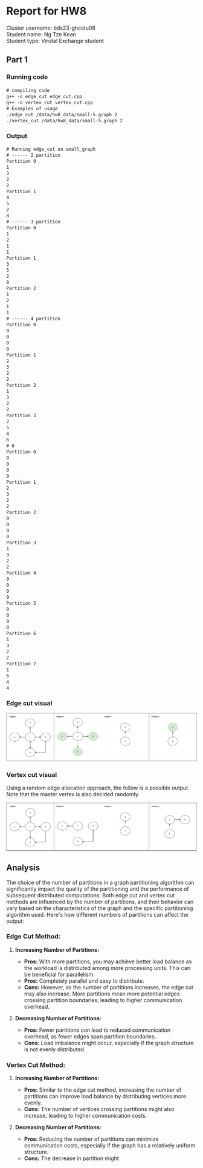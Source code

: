 # Report for HW8

Cluster username: bds23-ghcstu08  
Student name: Ng Tze Kean  
Student type: Virutal Exchange student  

## Part 1

### Running code

```shell
# compiling code
g++ -o edge_cut edge_cut.cpp
g++ -o vertex_cut vertex_cut.cpp
# Examples of usage
./edge_cut /data/hw8_data/small-5.graph 2
./vertex_cut /data/hw8_data/small-5.graph 2
```

### Output

```shell
# Running edge_cut on small_graph
# ------ 2 partition
Partition 0
1
3
2
2
Partition 1
4
5
2
8
# ------ 3 partition
Partition 0
1
2
1
1
Partition 1
3
5
2
8
Partition 2
1
2
1
1
# ------ 4 partition
Partition 0
0
0
0
0
Partition 1
2
3
2
2
Partition 2
1
3
2
2
Partition 3
2
5
4
6
# 8
Partition 0
0
0
0
0
Partition 1
2
3
2
2
Partition 2
0
0
0
0
Partition 3
1
3
2
2
Partition 4
0
0
0
0
Partition 5
0
0
0
0
Partition 6
1
3
2
2
Partition 7
1
5
4
4
```

### Edge cut visual

<img src="./Edge cut.png" alt="edge cut diagram"/>

### Vertex cut visual

Using a random edge allocation approach, the follow is a possible output. Note that the master vertex is also decided randomly.

<img src="./Vertex cut.png" alt="vertex cut diagram"/>

## Analysis

The choice of the number of partitions in a graph partitioning algorithm can significantly impact the quality of the partitioning and the performance of subsequent distributed computations. Both edge cut and vertex cut methods are influenced by the number of partitions, and their behavior can vary based on the characteristics of the graph and the specific partitioning algorithm used. Here's how different numbers of partitions can affect the output:

### Edge Cut Method:

1. **Increasing Number of Partitions:**
   - **Pros:** With more partitions, you may achieve better load balance as the workload is distributed among more processing units. This can be beneficial for parallelism.
   - **Pros:** Completely parallel and easy to distribute.
   - **Cons:** However, as the number of partitions increases, the edge cut may also increase. More partitions mean more potential edges crossing partition boundaries, leading to higher communication overhead.

2. **Decreasing Number of Partitions:**
   - **Pros:** Fewer partitions can lead to reduced communication overhead, as fewer edges span partition boundaries.
   - **Cons:** Load imbalance might occur, especially if the graph structure is not evenly distributed.

### Vertex Cut Method:

1. **Increasing Number of Partitions:**
   - **Pros:** Similar to the edge cut method, increasing the number of partitions can improve load balance by distributing vertices more evenly.
   - **Cons:** The number of vertices crossing partitions might also increase, leading to higher communication costs.

2. **Decreasing Number of Partitions:**
   - **Pros:** Reducing the number of partitions can minimize communication costs, especially if the graph has a relatively uniform structure.
   - **Cons:** The decrease in partition might 
